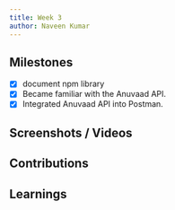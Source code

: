 ```yaml
---
title: Week 3
author: Naveen Kumar
---
```


## Milestones
- [X] document npm library 
- [X] Became familiar with the Anuvaad API.
- [X] Integrated Anuvaad API into Postman.

## Screenshots / Videos 

## Contributions

## Learnings